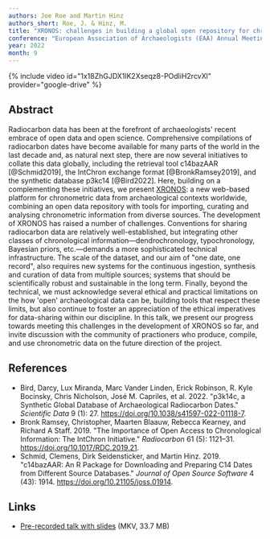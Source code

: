 ```yaml
---
authors: Joe Roe and Martin Hinz
authors_short: Roe, J. & Hinz, M.
title: "XRONOS: challenges in building a global open repository for chronometric data"
conference: "European Association of Archaeologists (EAA) Annual Meeting, Budapest, 31 August – 3 September 2022"
year: 2022
month: 9
---
```


{% include video id="1x18ZhGJDX1lK2Xseqz8-POdliH2rcvXl" provider="google-drive" %}

## Abstract

Radiocarbon data has been at the forefront of archaeologists' recent embrace of open data and open science.
Comprehensive compilations of radiocarbon dates have become available for many parts of the world in the last decade and, as natural next step, there are now several initiatives to collate this data globally, including the retrieval tool c14bazAAR [@Schmid2019], the IntChron exchange format [@BronkRamsey2019], and the synthetic database p3kc14 [@Bird2022].
Here, building on a complementing these initiatives, we present [XRONOS](https://xronos.ch): a new web-based platform for chronometric data from archaeological contexts worldwide, combining an open data repository with tools for importing, curating and analysing chronometric information from diverse sources.
The development of XRONOS has raised a number of challenges. 
Conventions for sharing radiocarbon data are relatively well-established, but integrating other classes of chronological information—dendrochronology, typochronology, Bayesian priors, etc.—demands a more sophisticated technical infrastructure.
The scale of the dataset, and our aim of "one date, one record", also requires new systems for the continuous ingestion, synthesis and curation of data from multiple sources; systems that should be scientifically robust and sustainable in the long term.
Finally, beyond the technical, we must acknowledge several ethical and practical limitations on the how 'open' archaeological data can be, building tools that respect these limits, but also continue to foster an appreciation of the ethical imperatives for data-sharing within our discipline.
In this talk, we present our progress towards meeting this challenges in the development of XRONOS so far, and invite discussion with the community of practioners who produce, compile, and use chronometric data on the future direction of the project.

## References

* Bird, Darcy, Lux Miranda, Marc Vander Linden, Erick Robinson, R. Kyle Bocinsky, Chris Nicholson, José M. Capriles, et al. 2022. "p3k14c, a Synthetic Global Database of Archaeological Radiocarbon Dates." *Scientific Data* 9 (1): 27. <https://doi.org/10.1038/s41597-022-01118-7>.
* Bronk Ramsey, Christopher, Maarten Blaauw, Rebecca Kearney, and Richard A Staff. 2019. "The Importance of Open Access to Chronological Information: The IntChron Initiative." *Radiocarbon* 61 (5): 1121–31. <https://doi.org/10.1017/RDC.2019.21>.
* Schmid, Clemens, Dirk Seidensticker, and Martin Hinz. 2019. "c14bazAAR: An R Package for Downloading and Preparing C14 Dates from Different Source Databases." *Journal of Open Source Software* 4 (43): 1914. <https://doi.org/10.21105/joss.01914>.

## Links

* [Pre-recorded talk with slides](/files/eaa2022_xronos.mkv) (MKV, 33.7 MB)
